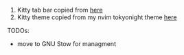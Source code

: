 1. Kitty tab bar copied from [here](https://github.com/kovidgoyal/kitty/discussions/4447#discussioncomment-3460299)
2. Kitty theme copied from my nvim tokyonight theme [here](https://github.com/folke/tokyonight.nvim/blob/main/extras/kitty/tokyonight_night.conf)


TODOs:
- move to GNU Stow for managment

